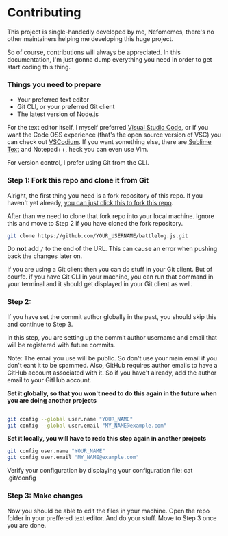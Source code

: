 # Contributing
This project is single-handedly developed by me, Nefomemes, there's no other maintainers helping me developing this huge project.

So of course, contributions will always be appreciated. In this documentation, I'm just gonna dump everything you need in order to get start coding this thing.

### Things you need to prepare

- Your preferred text editor
- Git CLI, or your preferred Git client
- The latest version of Node.js

For the text editor itself, I myself preferred [Visual Studio Code](https://github.com/microsoft/vscode), or if you want the Code OSS experience (that's the open source version of VSC) you can check out [VSCodium](https://github.com/VSCodium/vscodium). If you want something else, there are [Sublime Text](https://www.sublimetext.com/) and Notepad++, heck you can even use Vim.

For version control, I prefer using Git from the CLI. 

### Step 1: Fork this repo and clone it from Git



Alright, the first thing you need is a fork repository of this repo. If you haven't yet already, [you can just click this to fork this repo](https://github.com/Nefomemes/battlelog.js/fork).

After than we need to clone that fork repo into your local machine. Ignore this and move to Step 2 if you have cloned the fork repository.

```bash
git clone https://github.com/YOUR_USERNAME/battlelog.js.git
```

Do **not** add `/` to the end of the URL. This can cause an error when pushing back the changes later on.

If you are using a Git client then you can do stuff in your Git client. But of courfe. if you have Git CLI in your machine, you can run that command in your terminal and it should get displayed in your Git client as well.

### Step 2: 

If you have set the commit author globally in the past, you should skip this and continue to Step 3.

In this step, you are setting up the commit author username and email that will be registered with future commits.

Note: The email you use will be public. So don't use your main email if you don't eant it to be spammed. Also, GitHub requires author emails to have a GitHub account associated with it. So if you have't already, add the author email to your GitHub account.  

**Set it globally, so that you won't need to do this again in the future when you are doing another projects**
```bash

git config --global user.name "YOUR_NAME"
git config --global user.email "MY_NAME@example.com"
```

**Set it locally, you will have to redo this step again in another projects**

```bash
git config user.name "YOUR_NAME"
git config user.email "MY_NAME@example.com"
```

Verify your configuration by displaying your configuration file:
cat .git/config

### Step 3: Make changes

Now you should be able to edit the files in your machine. Open the repo folder in your preffered text editor. And do your stuff. Move to Step 3 once you are done.

